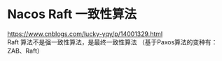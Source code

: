 # Nacos Raft 一致性算法
https://www.cnblogs.com/lucky-yqy/p/14001329.html   
Raft 算法不是强一致性算法，是最终一致性算法 （基于Paxos算法的变种有：ZAB、Raft）